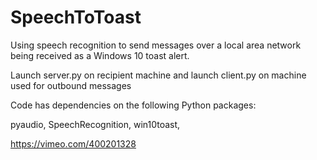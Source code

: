# SpeechToToast
Using speech recognition to send messages over a local area network being received as a Windows 10 toast alert.

Launch server.py on recipient machine and launch client.py on machine used for outbound messages

Code has dependencies on the following Python packages:

pyaudio,
SpeechRecognition,
win10toast,

https://vimeo.com/400201328
